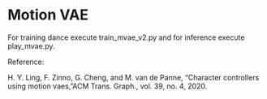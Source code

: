 # Motion VAE


For training dance execute train_mvae_v2.py and for inference execute play_mvae.py.

Reference:

H. Y. Ling, F. Zinno, G. Cheng, and M. van de Panne, “Character controllers using motion vaes,”ACM Trans. Graph., vol. 39, no. 4, 2020.
